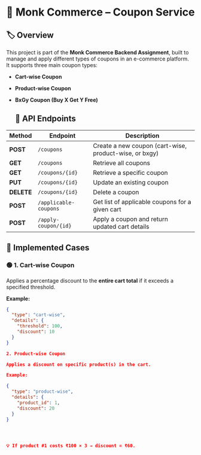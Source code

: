 # 🧾 Monk Commerce – Coupon Service

## 🏷️ Overview
This project is part of the **Monk Commerce Backend Assignment**, built to manage and apply different types of coupons in an e-commerce platform.  
It supports three main coupon types:
- **Cart-wise Coupon**  
- **Product-wise Coupon**  
- **BxGy Coupon (Buy X Get Y Free)**

  ## 🚀 API Endpoints

| Method | Endpoint | Description |
|--------|-----------|-------------|
| **POST** | `/coupons` | Create a new coupon (cart-wise, product-wise, or bxgy) |
| **GET** | `/coupons` | Retrieve all coupons |
| **GET** | `/coupons/{id}` | Retrieve a specific coupon |
| **PUT** | `/coupons/{id}` | Update an existing coupon |
| **DELETE** | `/coupons/{id}` | Delete a coupon |
| **POST** | `/applicable-coupons` | Get list of applicable coupons for a given cart |
| **POST** | `/apply-coupon/{id}` | Apply a coupon and return updated cart details |

## 🧩 Implemented Cases

### 🟢 1. Cart-wise Coupon
Applies a percentage discount to the **entire cart total** if it exceeds a specified threshold.

**Example:**
```json
{
  "type": "cart-wise",
  "details": {
    "threshold": 100,
    "discount": 10
  }
}

2. Product-wise Coupon

Applies a discount on specific product(s) in the cart.

Example:

{
  "type": "product-wise",
  "details": {
    "product_id": 1,
    "discount": 20
  }
}




💡 If product #1 costs ₹100 × 3 → discount = ₹60.
